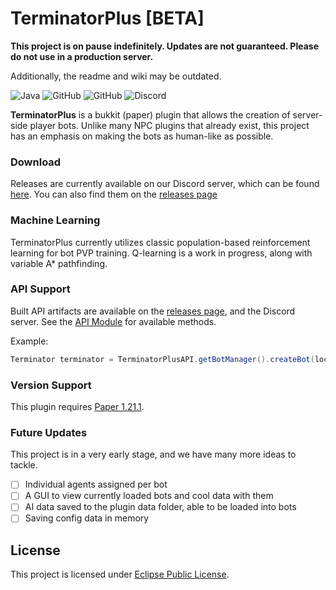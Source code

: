 # TerminatorPlus [BETA]

**This project is on pause indefinitely. Updates are not guaranteed. Please do not use in a production server.**

Additionally, the readme and wiki may be outdated.

![Java](https://img.shields.io/badge/java-%23ED8B00.svg?style=for-the-badge&logo=java&logoColor=white)
![GitHub](https://img.shields.io/github/languages/code-size/HorseNuggets/TerminatorPlus?color=cyan&label=Size&labelColor=000000&logo=GitHub&style=for-the-badge)
![GitHub](https://img.shields.io/github/license/HorseNuggets/TerminatorPlus?color=violet&logo=GitHub&labelColor=000000&style=for-the-badge)
![Discord](https://img.shields.io/discord/357333217340162069?color=5865F2&label=Discord&logo=Discord&labelColor=23272a&style=for-the-badge)

**TerminatorPlus** is a bukkit (paper) plugin that allows the creation of server-side player bots. Unlike many NPC
plugins that already exist, this project has an emphasis on making the bots as human-like as possible.

### Download

Releases are currently available on our Discord server, which can be found [here](https://discord.gg/vZVSf2D6mz). You
can also find them on the [releases page](https://github.com/HorseNuggets/TerminatorPlus/releases)

### Machine Learning

TerminatorPlus currently utilizes classic population-based reinforcement learning for bot PVP training. Q-learning is a work in progress, along with variable A* pathfinding.

### API Support

Built API artifacts are available on the [releases page](https://github.com/HorseNuggets/TerminatorPlus/releases), and
the Discord server.
See
the [API Module](https://github.com/HorseNuggets/TerminatorPlus/tree/master/TerminatorPlus-API/src/main/java/net/nuggetmc/tplus/api)
for available methods.

Example:
```java
Terminator terminator = TerminatorPlusAPI.getBotManager().createBot(location, "BotName", skin, skinSignature);
```

### Version Support

This plugin requires [Paper 1.21.1](https://papermc.io/downloads/all).

### Future Updates

This project is in a very early stage, and we have many more ideas to tackle.
- [ ] Individual agents assigned per bot
- [ ] A GUI to view currently loaded bots and cool data with them
- [ ] AI data saved to the plugin data folder, able to be loaded into bots
- [ ] Saving config data in memory

## License

This project is licensed under [Eclipse Public License](https://github.com/batchprogrammer314/player-ai/blob/master/LICENSE).

